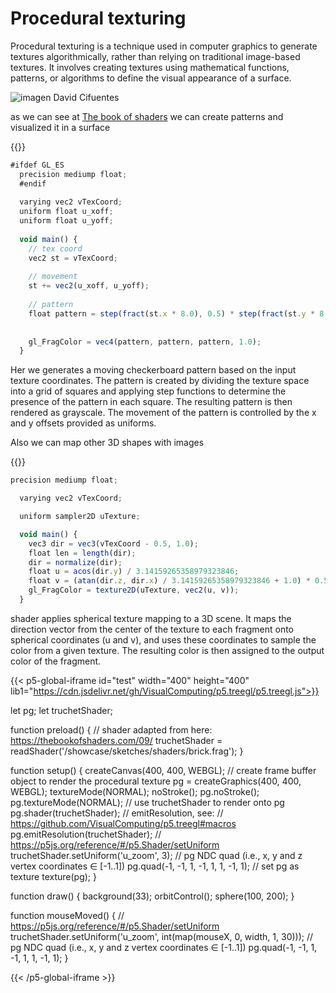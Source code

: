 # Procedural texturing
Procedural texturing is a technique used in computer graphics to generate textures algorithmically, rather than relying on traditional image-based textures. It involves creating textures using mathematical functions, patterns, or algorithms to define the visual appearance of a surface.

![imagen David Cifuentes](/showcase/assets/image/brick.jpg)

as we can see at [The book of shaders](https://thebookofshaders.com/09/)  we can create patterns and visualized it in a surface 

{{<p5-iframe ver="1.4.2" sketch="/showcase/sketches/cylinderA.js" width="500" height="480" marginHeight="0" marginWidth="0" frameBorder="0" scrolling="no">}}

```javascript
#ifdef GL_ES
  precision mediump float;
  #endif
  
  varying vec2 vTexCoord;
  uniform float u_xoff;
  uniform float u_yoff;
  
  void main() {
    // tex coord
    vec2 st = vTexCoord;
    
    // movement
    st += vec2(u_xoff, u_yoff);
    
    // pattern
    float pattern = step(fract(st.x * 8.0), 0.5) * step(fract(st.y * 8.0), 0.5);
    
    
    gl_FragColor = vec4(pattern, pattern, pattern, 1.0);
  }
```

Her we generates a moving checkerboard pattern based on the input texture coordinates. The pattern is created by dividing the texture space into a grid of squares and applying step functions to determine the presence of the pattern in each square. The resulting pattern is then rendered as grayscale. The movement of the pattern is controlled by the x and y offsets provided as uniforms.

Also we can map other 3D shapes with images

{{<p5-iframe ver="1.4.2" sketch="/showcase/sketches/sphereImage.js" width="600" height="600" marginHeight="0" marginWidth="0" frameBorder="0" scrolling="no">}}

```javascript
precision mediump float;

  varying vec2 vTexCoord;

  uniform sampler2D uTexture;

  void main() {
    vec3 dir = vec3(vTexCoord - 0.5, 1.0);
    float len = length(dir);
    dir = normalize(dir);
    float u = acos(dir.y) / 3.14159265358979323846;
    float v = (atan(dir.z, dir.x) / 3.14159265358979323846 + 1.0) * 0.5;
    gl_FragColor = texture2D(uTexture, vec2(u, v));
  }
```

shader applies spherical texture mapping to a 3D scene. It maps the direction vector from the center of the texture to each fragment onto spherical coordinates (u and v), and uses these coordinates to sample the color from a given texture. The resulting color is then assigned to the output color of the fragment.

{{< p5-global-iframe id="test" width="400" height="400" lib1="https://cdn.jsdelivr.net/gh/VisualComputing/p5.treegl/p5.treegl.js">}}

let pg;
let truchetShader;

function preload() {
  // shader adapted from here: https://thebookofshaders.com/09/
  truchetShader = readShader('/showcase/sketches/shaders/brick.frag');
}

function setup() {
  createCanvas(400, 400, WEBGL);
  // create frame buffer object to render the procedural texture
  pg = createGraphics(400, 400, WEBGL);
  textureMode(NORMAL);
  noStroke();
  pg.noStroke();
  pg.textureMode(NORMAL);
  // use truchetShader to render onto pg
  pg.shader(truchetShader);
  // emitResolution, see:
  // https://github.com/VisualComputing/p5.treegl#macros
  pg.emitResolution(truchetShader);
  // https://p5js.org/reference/#/p5.Shader/setUniform
  truchetShader.setUniform('u_zoom', 3);
  // pg NDC quad (i.e., x, y and z vertex coordinates ∈ [-1..1])
  pg.quad(-1, -1, 1, -1, 1, 1, -1, 1);
  // set pg as texture
  texture(pg);
}

function draw() {
  background(33);
  orbitControl();
  sphere(100, 200);
}

function mouseMoved() {
  // https://p5js.org/reference/#/p5.Shader/setUniform
  truchetShader.setUniform('u_zoom', int(map(mouseX, 0, width, 1, 30)));
  // pg NDC quad (i.e., x, y and z vertex coordinates ∈ [-1..1])
  pg.quad(-1, -1, 1, -1, 1, 1, -1, 1);
}

{{< /p5-global-iframe >}}